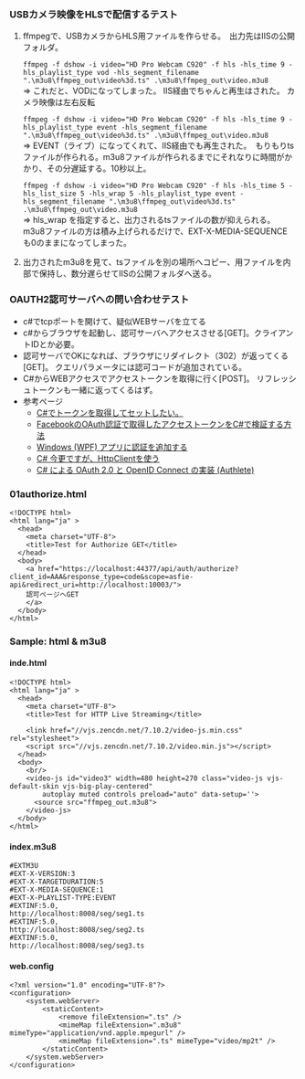### USBカメラ映像をHLSで配信するテスト

1. ffmpegで、USBカメラからHLS用ファイルを作らせる。　出力先はIISの公開フォルダ。

    `ffmpeg -f dshow -i video="HD Pro Webcam C920" -f hls -hls_time 9 -hls_playlist_type vod -hls_segment_filename ".\m3u8\ffmpeg_out\video%3d.ts" .\m3u8\ffmpeg_out\video.m3u8`  
    ⇒ これだと、VODになってしまった。 IIS経由でちゃんと再生はされた。 カメラ映像は左右反転  
    
    `ffmpeg -f dshow -i video="HD Pro Webcam C920" -f hls -hls_time 9 -hls_playlist_type event -hls_segment_filename ".\m3u8\ffmpeg_out\video%3d.ts" .\m3u8\ffmpeg_out\video.m3u8`  
   ⇒ EVENT（ライブ）になってくれて、IIS経由でも再生された。　もりもりtsファイルが作られる。m3u8ファイルが作られるまでにそれなりに時間がかかり、その分遅延する。10秒以上。  

    `ffmpeg -f dshow -i video="HD Pro Webcam C920" -f hls -hls_time 5 -hls_list_size 5 -hls_wrap 5 -hls_playlist_type event -hls_segment_filename ".\m3u8\ffmpeg_out\video%3d.ts" .\m3u8\ffmpeg_out\video.m3u8`  
	⇒ hls_wrap を指定すると、出力されるtsファイルの数が抑えられる。　m3u8ファイルの方は積み上げられるだけで、EXT-X-MEDIA-SEQUENCE も0のままになってしまった。
	
2. 出力されたm3u8を見て、tsファイルを別の場所へコピー、用ファイルを内部で保持し、数分遅らせてIISの公開フォルダへ送る。	

### OAUTH2認可サーバへの問い合わせテスト
  - c#でtcpポートを開けて、疑似WEBサーバを立てる
  - c#からブラウザを起動し、認可サーバへアクセスさせる[GET]。クライアントIDとか必要。
  - 認可サーバでOKになれば、ブラウザにリダイレクト（302）が返ってくる[GET]。 クエリパラメータには認可コードが追加されている。	
  - C#からWEBアクセスでアクセストークンを取得に行く[POST]。 リフレッシュトークンも一緒に返ってくるはず。
  - 参考ページ
    - [C#でトークンを取得してセットしたい。](https://teratail.com/questions/57509)
    - [FacebookのOAuth認証で取得したアクセストークンをC#で検証する方法](https://www.aruse.net/entry/2018/10/20/121115)
    - [Windows (WPF) アプリに認証を追加する](https://learn.microsoft.com/ja-jp/azure/developer/mobile-apps/azure-mobile-apps/quickstarts/wpf/authentication)
    - [C# 今更ですが、HttpClientを使う](https://qiita.com/rawr/items/f78a3830d894042f891b)
    - [C# による OAuth 2.0 と OpenID Connect の実装 (Authlete)](https://qiita.com/TakahikoKawasaki/items/657ef040802f8524403a)


### 01authorize.html
```
<!DOCTYPE html>
<html lang="ja" >
  <head>
    <meta charset="UTF-8">
    <title>Test for Authorize GET</title>
  </head>
  <body>
    <a href="https://localhost:44377/api/auth/authorize?client_id=AAA&response_type=code&scope=asfie-api&redirect_uri=http://localhost:10003/">
    認可ページへGET
    </a>
  </body>
</html>
```

### Sample: html & m3u8
#### inde.html
```
<!DOCTYPE html>
<html lang="ja" >
  <head>
    <meta charset="UTF-8">
    <title>Test for HTTP Live Streaming</title>

    <link href="//vjs.zencdn.net/7.10.2/video-js.min.css" rel="stylesheet">
    <script src="//vjs.zencdn.net/7.10.2/video.min.js"></script>
  </head>
  <body>
    <br/>
    <video-js id="video3" width=480 height=270 class="video-js vjs-default-skin vjs-big-play-centered"
        autoplay muted controls preload="auto" data-setup=''>
      <source src="ffmpeg_out.m3u8">
    </video-js>
  </body>
</html>
```

#### index.m3u8
```
#EXTM3U
#EXT-X-VERSION:3
#EXT-X-TARGETDURATION:5
#EXT-X-MEDIA-SEQUENCE:1
#EXT-X-PLAYLIST-TYPE:EVENT
#EXTINF:5.0,
http://localhost:8008/seg/seg1.ts
#EXTINF:5.0,
http://localhost:8008/seg/seg2.ts
#EXTINF:5.0,
http://localhost:8008/seg/seg3.ts
```

#### web.config
```
<?xml version="1.0" encoding="UTF-8"?>
<configuration>
    <system.webServer>
        <staticContent>
            <remove fileExtension=".ts" />
            <mimeMap fileExtension=".m3u8" mimeType="application/vnd.apple.mpegurl" />
            <mimeMap fileExtension=".ts" mimeType="video/mp2t" />
        </staticContent>
    </system.webServer>
</configuration>
```
